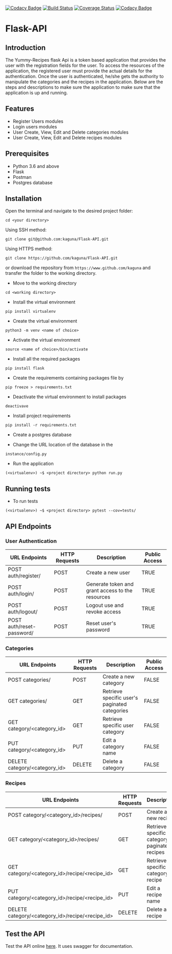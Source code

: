 [![Codacy Badge](https://api.codacy.com/project/badge/Grade/5dd1fafc8e6d4765aa25daf07267bf03)](https://app.codacy.com/app/kaguna/CP3-yummy-recipes?utm_source=github.com&utm_medium=referral&utm_content=kaguna/CP3-yummy-recipes&utm_campaign=badger)
[![Build Status](https://travis-ci.org/kaguna/CP3-yummy-recipes.svg?branch=master)](https://travis-ci.org/kaguna/CP3-yummy-recipes)
[![Coverage Status](https://coveralls.io/repos/github/kaguna/CP3-yummy-recipes/badge.svg?branch=master)](https://coveralls.io/github/kaguna/CP3-yummy-recipes?branch=master)
[![Codacy Badge](https://api.codacy.com/project/badge/Grade/ac9e981548a242ef86a979a972ce6d83)](https://www.codacy.com/app/kaguna/CP3-yummy-recipes?utm_source=github.com&amp;utm_medium=referral&amp;utm_content=kaguna/CP3-yummy-recipes&amp;utm_campaign=Badge_Grade)
# Flask-API
## Introduction
The Yummy-Recipes flask Api is a token based application that provides the user with the registration fields for 
the user. To access the resources of the application, the registered user must provide the actual details for 
the authentication. Once the user is authenticated, he/she gets the authority to manipulate the categories and the 
recipes in the application. Below are the steps and descriptions to make sure the application to make sure that the 
application is up and running.

## Features

- Register Users modules
- Login users modules
- User Create, View, Edit and Delete categories modules
- User Create, View, Edit and Delete recipes modules

## Prerequisites

- Python 3.6 and above
- Flask 
- Postman
- Postgres database

## Installation
Open the terminal and navigate to the desired project folder:

``cd <your directory>``

Using SSH method:

``git clone git@github.com:kaguna/Flask-API.git``

Using HTTPS method:

``git clone https://github.com/kaguna/Flask-API.git``

or download the repository from ``https://www.github.com/kaguna`` and 
transfer the folder to the working directory.

- Move to the working directory

``cd <working directory>``

- Install the virtual environment

``pip install virtualenv``

- Create the virtual environment

``python3 -m venv <name of choice>``

- Activate the virtual environment

``source <name of choice>/bin/activate``

- Install all the required packages 

``pip install flask``

- Create the requirements containing packages file by

``pip freeze > requirements.txt``

- Deactivate the virtual environment to install packages

``deactivave``

- Install project requirements

``pip install -r requirements.txt``

- Create a postgres database 

- Change the URL location of the database in the

``instance/config.py``

- Run the application

``(<virtualenv>) ~$ <project directory> python run.py``

## Running tests

- To run tests

``(<virtualenv>) ~$ <project directory> pytest --cov=tests/``

## API Endpoints

### User Authentication


|    URL Endpoints             | HTTP Requests | Description                                      | Public Access  |
|------------------------------|---------------|--------------------------------------------------|----------------|
|    POST auth/register/       | POST          | Create a new user                                |  TRUE          |
|    POST auth/login/          | POST          | Generate token and grant access to the resources |  TRUE          |
|    POST auth/logout/         | POST          | Logout use and revoke access                     |  TRUE          |
|    POST auth/reset-password/ | POST          | Reset user's password                            |  TRUE          |


### Categories


|    URL Endpoints                 | HTTP Requests | Description                                   | Public Access |
|----------------------------------|---------------|-----------------------------------------------|---------------|
|    POST categories/              | POST          | Create a new category                         |  FALSE        |
|    GET categories/               | GET           | Retrieve specific user's paginated categories |  FALSE        |
|    GET category/<category_id>    | GET           | Retrieve specific user category               |  FALSE        |
|    PUT category/<category_id>    | PUT           | Edit a category name                          |  FALSE        |
|    DELETE category/<category_id> | DELETE        | Delete a category                             |  FALSE        |

### Recipes


|    URL Endpoints                                   | HTTP Requests | Description                                   | Public Access |
|----------------------------------------------------|---------------|-----------------------------------------------|---------------|
|    POST category/<category_id>/recipes/            | POST          | Create a new recipe                           |  FALSE        |
|    GET category/<category_id>/recipes/             | GET           | Retrieve specific category's paginated recipes|  FALSE        |
|    GET category/<category_id>/recipe/<recipe_id>   | GET           | Retrieve specific category recipe             |  FALSE        |
|    PUT category/<category_id>/recipe/<recipe_id>   | PUT           | Edit a recipe name                            |  FALSE        |
|    DELETE category/<category_id>/recipe/<recipe_id>| DELETE        | Delete a recipe                               |  FALSE        |
## Test the API
Test the API online [here](https://recipes-yummy-api.herokuapp.com). It uses swagger for documentation.
